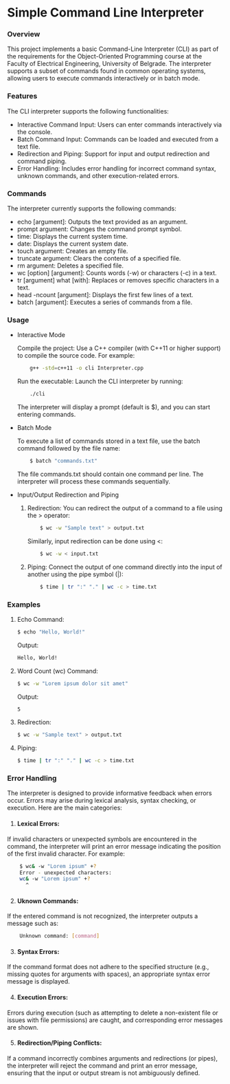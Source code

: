 
# Simple Command Line Interpreter

### Overview
This project implements a basic Command-Line Interpreter (CLI) as part of the requirements for the Object-Oriented Programming course at the Faculty of Electrical Engineering, University of Belgrade. The interpreter supports a subset of commands found in common operating systems, allowing users to execute commands interactively or in batch mode.

### Features
The CLI interpreter supports the following functionalities:

* Interactive Command Input: Users can enter commands interactively via the console.
* Batch Command Input: Commands can be loaded and executed from a text file.
* Redirection and Piping: Support for input and output redirection and command piping.
* Error Handling: Includes error handling for incorrect command syntax, unknown commands, and other execution-related errors.

### Commands
The interpreter currently supports the following commands:

* echo [argument]: Outputs the text provided as an argument.
* prompt argument: Changes the command prompt symbol.
* time: Displays the current system time.
* date: Displays the current system date.
* touch argument: Creates an empty file.
* truncate argument: Clears the contents of a specified file.
* rm argument: Deletes a specified file.
* wc [option] [argument]: Counts words (-w) or characters (-c) in a text.
* tr [argument] what [with]: Replaces or removes specific characters in a text.
* head -ncount [argument]: Displays the first few lines of a text.
* batch [argument]: Executes a series of commands from a file.

### Usage

- Interactive Mode

    Compile the project:
    Use a C++ compiler (with C++11 or higher support) to compile the source code. For example:
    ```bash
        g++ -std=c++11 -o cli Interpreter.cpp
    ```
    Run the executable:
    Launch the CLI interpreter by running:
    ```bash
        ./cli
    ```
    The interpreter will display a prompt (default is $), and you can start entering commands.

- Batch Mode

    To execute a list of commands stored in a text file, use the batch command followed by the file name:
    ```bash
        $ batch "commands.txt"
    ```
    The file commands.txt should contain one command per line. The interpreter will process these commands sequentially.

- Input/Output Redirection and Piping
    1. Redirection:
        You can redirect the output of a command to a file using the > operator:
        ```bash
            $ wc -w "Sample text" > output.txt
        ```
        
        Similarly, input redirection can be done using <:
        ```bash
            $ wc -w < input.txt
        ```
        
    2. Piping:
        Connect the output of one command directly into the input of another using the pipe symbol (|):
        ```bash
            $ time | tr ":" "." | wc -c > time.txt
         ```

### Examples

1. Echo Command:
    ```bash
    $ echo "Hello, World!"
    ```
    Output:
    ```bash
    Hello, World!
    ```
2. Word Count (wc) Command:
    ```bash
    $ wc -w "Lorem ipsum dolor sit amet"
    ```
    Output:
    ```bash
    5
    ```
3. Redirection:
    ```bash
    $ wc -w "Sample text" > output.txt
    ```
4. Piping:
    ```bash
    $ time | tr ":" "." | wc -c > time.txt
    ```

### Error Handling

The interpreter is designed to provide informative feedback when errors occur. Errors may arise during lexical analysis, syntax checking, or execution. Here are the main categories:

1. #### Lexical Errors:
If invalid characters or unexpected symbols are encountered in the command, the interpreter will print an error message indicating the position of the first invalid character. For example:
```bash
    $ wc& -w "Lorem ipsum" +?
    Error - unexpected characters:
    wc& -w "Lorem ipsum" +?
      ^
```

2. #### Uknown Commands: 
If the entered command is not recognized, the interpreter outputs a message such as:
```bash
    Unknown command: [command]
```

3. #### Syntax Errors:
If the command format does not adhere to the specified structure (e.g., missing quotes for arguments with spaces), an appropriate syntax error message is displayed.

4. #### Execution Errors:
Errors during execution (such as attempting to delete a non-existent file or issues with file permissions) are caught, and corresponding error messages are shown.

5. #### Redirection/Piping Conflicts:
If a command incorrectly combines arguments and redirections (or pipes), the interpreter will reject the command and print an error message, ensuring that the input or output stream is not ambiguously defined.
